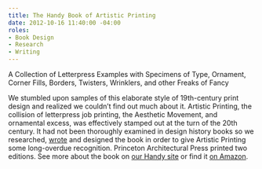 ```yaml
---
title: The Handy Book of Artistic Printing
date: 2012-10-16 11:40:00 -04:00
roles:
- Book Design
- Research
- Writing
---
```


A Collection of Letterpress Examples with Specimens of Type, Ornament, Corner Fills, Borders, Twisters, Wrinklers, and other Freaks of Fancy

We stumbled upon samples of this elaborate style of 19th-century print design and realized we couldn’t find out much about it. Artistic Printing, the collision of letterpress job printing, the Aesthetic Movement, and ornamental excess, was effectively stamped out at the turn of the 20th century. It had not been thoroughly examined in design history books so we researched, <a href=" http://thegraphicsoffice.com/the-handy-book…istic-printing/ ">wrote</a> and designed the book in order to give Artistic Printing some long-overdue recognition. Princeton Architectural Press printed two editions. See more about the book on <a href="http://www.artisticprintingbook.com/tour-the-book.htm" target="_blank">our Handy site</a> or find it <a href="http://www.amazon.com/The-Handy-Book-Artistic-Printing/dp/1568987056" target="_blank">on Amazon</a>.
